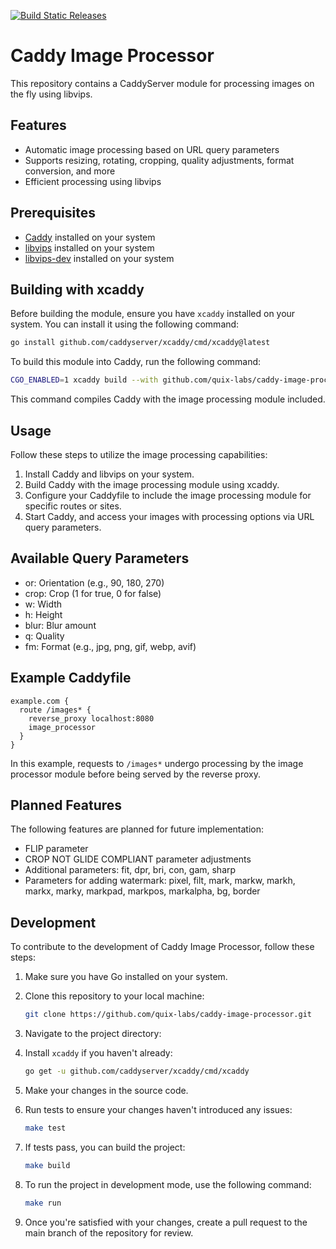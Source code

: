 [![Build Static Releases](https://github.com/quix-labs/caddy-image-processor/actions/workflows/build-on-release.yml/badge.svg)](https://github.com/quix-labs/caddy-image-processor/actions/workflows/build-on-release.yml)

# Caddy Image Processor

This repository contains a CaddyServer module for processing images on the fly using libvips.

## Features
- Automatic image processing based on URL query parameters
- Supports resizing, rotating, cropping, quality adjustments, format conversion, and more
- Efficient processing using libvips

## Prerequisites
- [Caddy](https://caddyserver.com/) installed on your system
- [libvips](https://libvips.github.io/libvips/install.html) installed on your system
- [libvips-dev](https://libvips.github.io/libvips/install.html) installed on your system

## Building with xcaddy

Before building the module, ensure you have `xcaddy` installed on your system. You can install it using the following command:

```bash
go install github.com/caddyserver/xcaddy/cmd/xcaddy@latest
```

To build this module into Caddy, run the following command:

```bash
CGO_ENABLED=1 xcaddy build --with github.com/quix-labs/caddy-image-processor
```

This command compiles Caddy with the image processing module included.

## Usage

Follow these steps to utilize the image processing capabilities:

1. Install Caddy and libvips on your system.
2. Build Caddy with the image processing module using xcaddy.
3. Configure your Caddyfile to include the image processing module for specific routes or sites.
4. Start Caddy, and access your images with processing options via URL query parameters.

## Available Query Parameters

- or: Orientation (e.g., 90, 180, 270)
- crop: Crop (1 for true, 0 for false)
- w: Width
- h: Height
- blur: Blur amount
- q: Quality
- fm: Format (e.g., jpg, png, gif, webp, avif)

## Example Caddyfile
```plaintext
example.com {
  route /images* {
    reverse_proxy localhost:8080
    image_processor
  }
}
```

In this example, requests to `/images*` undergo processing by the image processor module before being served by the reverse proxy.

## Planned Features

The following features are planned for future implementation:

- FLIP parameter
- CROP NOT GLIDE COMPLIANT parameter adjustments
- Additional parameters: fit, dpr, bri, con, gam, sharp
- Parameters for adding watermark: pixel, filt, mark, markw, markh, markx, marky, markpad, markpos, markalpha, bg, border

## Development

To contribute to the development of Caddy Image Processor, follow these steps:

1. Make sure you have Go installed on your system.
2. Clone this repository to your local machine:
   ```bash
   git clone https://github.com/quix-labs/caddy-image-processor.git
   ```
   
3. Navigate to the project directory:
4. Install `xcaddy` if you haven't already:
    ```bash
    go get -u github.com/caddyserver/xcaddy/cmd/xcaddy
    ```
5. Make your changes in the source code.
6. Run tests to ensure your changes haven't introduced any issues:
    ```bash
   make test
    ```
7. If tests pass, you can build the project:
    ```bash
   make build
    ```
8. To run the project in development mode, use the following command:
    ```bash
   make run
    ```
9. Once you're satisfied with your changes, create a pull request to the main branch of the repository for review.